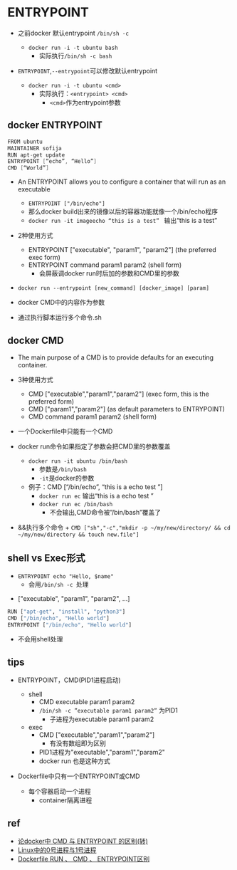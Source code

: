 # ENTRYPOINT

+ 之前docker 默认entrypoint `/bin/sh -c`
    + `docker run -i -t ubuntu bash`
        + 实际执行`/bin/sh -c bash`

+ `ENTRYPOINT`,`--entrypoint`可以修改默认entrypoint
    + `docker run -i -t ubuntu <cmd>`
        + 实际执行：`<entrypoint> <cmd>`
            + `<cmd>`作为entrypoint参数


## docker ENTRYPOINT
```s
FROM ubuntu
MAINTAINER sofija
RUN apt-get update
ENTRYPOINT [“echo”, “Hello”]
CMD [“World”]
```
+ An ENTRYPOINT allows you to configure a container that will run as an executable
    + `ENTRYPOINT ["/bin/echo"]`
    + 那么docker build出来的镜像以后的容器功能就像一个/bin/echo程序
    + `docker run -it imageecho “this is a test” ` 输出“this is a test”

+ 2种使用方式
    + ENTRYPOINT ["executable", "param1", "param2"] (the preferred exec form) 
    + ENTRYPOINT command param1 param2 (shell form) 
        + 会屏蔽调docker run时后加的参数和CMD里的参数

+ `docker run --entrypoint [new_command] [docker_image] [param]`
+ docker CMD中的内容作为参数
+ 通过执行脚本运行多个命令.sh

## docker CMD
+ The main purpose of a CMD is to provide defaults for an executing container.
+ 3种使用方式
    + CMD ["executable","param1","param2"] (exec form, this is the preferred form) 
    + CMD ["param1","param2"] (as default parameters to ENTRYPOINT) 
    + CMD command param1 param2 (shell form) 

+ 一个Dockerfile中只能有一个CMD
+ docker run命令如果指定了参数会把CMD里的参数覆盖
    + `docker run -it ubuntu /bin/bash`
        + 参数是`/bin/bash`
        + `-it`是docker的参数
    + 例子：CMD [“/bin/echo”, “this is a echo test ”] 
        + `docker run ec` 输出“this is a echo test ”
        + `docker run ec /bin/bash`
            + 不会输出,CMD命令被”/bin/bash”覆盖了

+ &&执行多个命令
        + `CMD ["sh","-c","mkdir -p ~/my/new/directory/ && cd ~/my/new/directory && touch new.file"]`

## shell vs Exec形式
<!-- shell形式 -->
+ `ENTRYPOINT echo "Hello, $name"`
    + 会用`/bin/sh -c `处理

<!-- Exec形式 -->
+ <instruction> ["executable", "param1", "param2", ...]
```sh
RUN ["apt-get", "install", "python3"]
CMD ["/bin/echo", "Hello world"]
ENTRYPOINT ["/bin/echo", "Hello world"]
```

+ 不会用shell处理

## tips
+ ENTRYPOINT，CMD(PID1进程启动)
    + shell
        + CMD executable param1 param2
        + `/bin/sh -c ”executable param1 param2”` 为PID1
            + 子进程为executable param1 param2
    + exec
        + CMD ["executable","param1","param2"]
            + 有没有数组即为区别
        + PID1进程为"executable","param1","param2"
        + docker run 也是这种方式

+ Dockerfile中只有一个ENTRYPOINT或CMD
    + 每个容器启动一个进程
        + container隔离进程

## ref
+ [论docker中 CMD 与 ENTRYPOINT 的区别(转)](https://developer.aliyun.com/article/270424)
+ [Linux中的0号进程与1号进程](https://blog.csdn.net/gongxifacai_believe/article/details/53771464)
+ [Dockerfile RUN 、 CMD 、 ENTRYPOINT区别](https://juejin.cn/post/6844903902807080973)